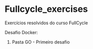 # Fullcycle_exercises
Exercícios resolvidos do curso FullCycle

Desafio Docker:
1. Pasta GO - Primeiro desafio
